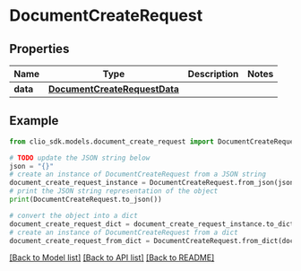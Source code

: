 # DocumentCreateRequest


## Properties

Name | Type | Description | Notes
------------ | ------------- | ------------- | -------------
**data** | [**DocumentCreateRequestData**](DocumentCreateRequestData.md) |  | 

## Example

```python
from clio_sdk.models.document_create_request import DocumentCreateRequest

# TODO update the JSON string below
json = "{}"
# create an instance of DocumentCreateRequest from a JSON string
document_create_request_instance = DocumentCreateRequest.from_json(json)
# print the JSON string representation of the object
print(DocumentCreateRequest.to_json())

# convert the object into a dict
document_create_request_dict = document_create_request_instance.to_dict()
# create an instance of DocumentCreateRequest from a dict
document_create_request_from_dict = DocumentCreateRequest.from_dict(document_create_request_dict)
```
[[Back to Model list]](../README.md#documentation-for-models) [[Back to API list]](../README.md#documentation-for-api-endpoints) [[Back to README]](../README.md)


